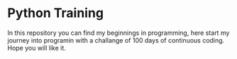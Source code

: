 # Python Training
In this repository you can find my beginnings in programming, here start my journey into programin with a challange of 100 days of continuous coding. Hope you will like it.
